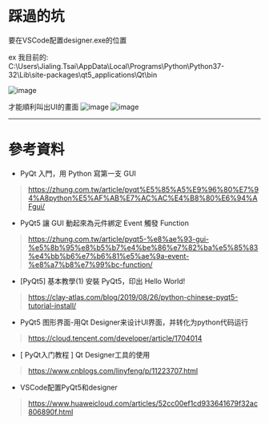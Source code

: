 
# 踩過的坑
要在VSCode配置designer.exe的位置

ex 我目前的: C:\Users\Jialing.Tsai\AppData\Local\Programs\Python\Python37-32\Lib\site-packages\qt5_applications\Qt\bin

![image](https://user-images.githubusercontent.com/46884089/128482866-ed7384d9-efe3-4efe-8274-aab98caf358e.png)


才能順利叫出UI的畫面
![image](https://user-images.githubusercontent.com/46884089/128483057-d6f1bee2-d010-48b5-bcad-9ebc7f6b340c.png)
![image](https://user-images.githubusercontent.com/46884089/128483109-b6ea259e-7e58-40aa-943e-1cca940da654.png)







***

# 參考資料

* PyQt 入門，用 Python 寫第一支 GUI
> https://zhung.com.tw/article/pyqt%E5%85%A5%E9%96%80%E7%94%A8python%E5%AF%AB%E7%AC%AC%E4%B8%80%E6%94%AFgui/
* PyQt5 讓 GUI 動起來為元件綁定 Event 觸發 Function
> https://zhung.com.tw/article/pyqt5-%e8%ae%93-gui-%e5%8b%95%e8%b5%b7%e4%be%86%e7%82%ba%e5%85%83%e4%bb%b6%e7%b6%81%e5%ae%9a-event-%e8%a7%b8%e7%99%bc-function/
* [PyQt5] 基本教學(1) 安裝 PyQt5，印出 Hello World!
> https://clay-atlas.com/blog/2019/08/26/python-chinese-pyqt5-tutorial-install/
* PyQt5 图形界面-用Qt Designer来设计UI界面，并转化为python代码运行
> https://cloud.tencent.com/developer/article/1704014
* [ PyQt入门教程 ] Qt Designer工具的使用
> https://www.cnblogs.com/linyfeng/p/11223707.html
* VSCode配置PyQt5和designer
> https://www.huaweicloud.com/articles/52cc00ef1cd933641679f32ac806890f.html
